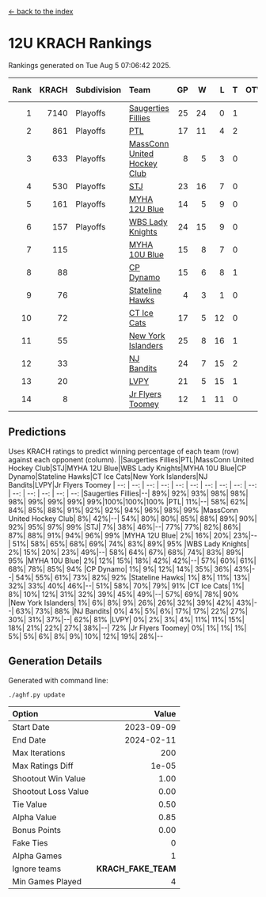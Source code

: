 [<- back to the index](readme.md)
# 12U KRACH Rankings
Rankings generated on Tue Aug  5 07:06:42 2025.

Rank|KRACH|Subdivision|Team|GP|W|L|T|OTW|OTL|SoS|Exp Wins|Win Diff
---:|---:|:---|:---|---:|---:|---:|---:|---:|---:|---:|---:|---:
1|7140|Playoffs|[Saugerties Fillies](https://gamesheetstats.com/seasons/3663/teams/140805/schedule)|25|24|0|1|0|0|192|25.3|-0.0
2|861|Playoffs|[PTL](https://gamesheetstats.com/seasons/3663/teams/140798/schedule)|17|11|4|2|0|1|1037|12.9|0.0
3|633|Playoffs|[MassConn United Hockey Club](https://gamesheetstats.com/seasons/3663/teams/140797/schedule)|8|5|3|0|1|0|1096|5.9|0.0
4|530|Playoffs|[STJ](https://gamesheetstats.com/seasons/3663/teams/140800/schedule)|23|16|7|0|1|0|827|16.9|0.0
5|161|Playoffs|[MYHA 12U Blue](https://gamesheetstats.com/seasons/3663/teams/140799/schedule)|14|5|9|0|0|1|881|5.9|0.0
6|157|Playoffs|[WBS Lady Knights](https://gamesheetstats.com/seasons/3663/teams/140808/schedule)|24|15|9|0|0|0|984|15.9|0.0
7|115||[MYHA 10U Blue](https://gamesheetstats.com/seasons/3663/teams/140806/schedule)|15|8|7|0|0|1|593|8.9|0.0
8|88||[CP Dynamo](https://gamesheetstats.com/seasons/3663/teams/140802/schedule)|15|6|8|1|0|2|1422|7.4|0.0
9|76||[Stateline Hawks](https://gamesheetstats.com/seasons/3663/teams/174606/schedule)|4|3|1|0|0|1|25|3.9|0.0
10|72||[CT Ice Cats](https://gamesheetstats.com/seasons/3663/teams/140801/schedule)|17|5|12|0|2|1|1026|5.9|0.0
11|55||[New York Islanders](https://gamesheetstats.com/seasons/3663/teams/140809/schedule)|25|8|16|1|2|0|1205|9.4|0.0
12|33||[NJ Bandits](https://gamesheetstats.com/seasons/3663/teams/140807/schedule)|24|7|15|2|1|1|1225|8.9|0.0
13|20||[LVPY](https://gamesheetstats.com/seasons/3663/teams/140804/schedule)|21|5|15|1|2|0|469|6.4|0.0
14|8||[Jr Flyers Toomey](https://gamesheetstats.com/seasons/3663/teams/140803/schedule)|12|1|11|0|0|1|149|1.9|0.0

## Predictions
Uses KRACH ratings to predict winning percentage of each team (row) against each opponent (column).
||Saugerties Fillies|PTL|MassConn United Hockey Club|STJ|MYHA 12U Blue|WBS Lady Knights|MYHA 10U Blue|CP Dynamo|Stateline Hawks|CT Ice Cats|New York Islanders|NJ Bandits|LVPY|Jr Flyers Toomey
| --: | --: | --: | --: | --: | --: | --: | --: | --: | --: | --: | --: | --: | --: | --: 
|Saugerties Fillies|--| 89%| 92%| 93%| 98%| 98%| 98%| 99%| 99%| 99%| 99%|100%|100%|100%
|PTL| 11%|--| 58%| 62%| 84%| 85%| 88%| 91%| 92%| 92%| 94%| 96%| 98%| 99%
|MassConn United Hockey Club|  8%| 42%|--| 54%| 80%| 80%| 85%| 88%| 89%| 90%| 92%| 95%| 97%| 99%
|STJ|  7%| 38%| 46%|--| 77%| 77%| 82%| 86%| 87%| 88%| 91%| 94%| 96%| 99%
|MYHA 12U Blue|  2%| 16%| 20%| 23%|--| 51%| 58%| 65%| 68%| 69%| 74%| 83%| 89%| 95%
|WBS Lady Knights|  2%| 15%| 20%| 23%| 49%|--| 58%| 64%| 67%| 68%| 74%| 83%| 89%| 95%
|MYHA 10U Blue|  2%| 12%| 15%| 18%| 42%| 42%|--| 57%| 60%| 61%| 68%| 78%| 85%| 94%
|CP Dynamo|  1%|  9%| 12%| 14%| 35%| 36%| 43%|--| 54%| 55%| 61%| 73%| 82%| 92%
|Stateline Hawks|  1%|  8%| 11%| 13%| 32%| 33%| 40%| 46%|--| 51%| 58%| 70%| 79%| 91%
|CT Ice Cats|  1%|  8%| 10%| 12%| 31%| 32%| 39%| 45%| 49%|--| 57%| 69%| 78%| 90%
|New York Islanders|  1%|  6%|  8%|  9%| 26%| 26%| 32%| 39%| 42%| 43%|--| 63%| 73%| 88%
|NJ Bandits|  0%|  4%|  5%|  6%| 17%| 17%| 22%| 27%| 30%| 31%| 37%|--| 62%| 81%
|LVPY|  0%|  2%|  3%|  4%| 11%| 11%| 15%| 18%| 21%| 22%| 27%| 38%|--| 72%
|Jr Flyers Toomey|  0%|  1%|  1%|  1%|  5%|  5%|  6%|  8%|  9%| 10%| 12%| 19%| 28%|--

## Generation Details

Generated with command line:
```
./aghf.py update
```

| Option | Value |
| :----- | ----: |
| Start Date | 2023-09-09 |
| End Date | 2024-02-11 |
| Max Iterations | 200 |
| Max Ratings Diff | 1e-05 |
| Shootout Win Value | 1.00 |
| Shootout Loss Value | 0.00 |
| Tie Value | 0.50 |
| Alpha Value | 0.85 |
| Bonus Points | 0.00 |
| Fake Ties | 0 |
| Alpha Games | 1 |
| Ignore teams | __KRACH_FAKE_TEAM__ |
| Min Games Played | 4 |

